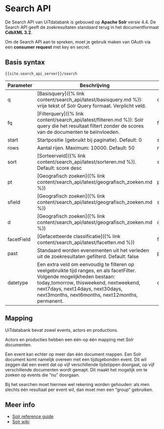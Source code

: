 ---
---

# Search API

De Search API van UiTdatabank is gebouwd op **Apache Solr** versie 4.4. De Search API geeft de zoekresultaten standaard terug in het documentformaat **CdbXML 3.2**.

Om de Search API aan te spreken, moet je gebruik maken van OAuth via een **consumer request** met key en secret. 

## Basis syntax

```
{{site.search_api_server}}/search
```

| Parameter	| Beschrijving| Voorbeeld|
| -- | -- | -- |
| q | [Basisquery]({% link content/search_api/latest/basisquery.md %}): vrije tekst of Solr Query formaat. Verplicht veld. | q=concert |
| fq | [Filterquery]({% link content/search_api/latest/filteren.md %}): Solr query die het resultaat filtert zonder de scores van de documenten te beïnvloeden.  | fq=city:gent |
| start | Startpositie (gebruikt bij paginatie). Default: 0  | start=10 |
| rows | Aantal rijen. Maximum: 10000. Default: 50  | rows=10 |
| sort | [Sorteerveld]({% link content/search_api/latest/sorteren.md %}). Default: score desc | sort=city+asc |
| pt | [Geografisch zoeken]({% link content/search_api/latest/geografisch_zoeken.md %}) |  pt=51.036906,3.720739 |
| sfield | [Geografisch zoeken]({% link content/search_api/latest/geografisch_zoeken.md %}) |  sfield=physical_gis |
| d | [Geografisch zoeken]({% link content/search_api/latest/geografisch_zoeken.md %})|  d=5 |
| facetField | [Gefacetteerde classificatie]({% link content/search_api/latest/facetten.md %}) |  facetField=category |
| past | Standaard worden evenementen uit het verleden uit de zoekresultaten gefilterd. Default: false | past=true |
| datetype | Een extra veld om eenvoudig te filteren op veelgebruikte tijd ranges, en als facetFilter. Volgende mogelijkheden bestaan: today,tomorrow, thisweekend, nextweekend, next7days, next14days, next30days, next3months, next6months, next12months, permanent. |  datetype=today |

## Mapping

UiTdatabank bevat zowel events, actors en productions.

Actors en producties hebben een één-op één mapping met Solr documenten.

Een event kan echter op meer dan één document mappen. Een Solr document komt namelijk overeen met een tijdsgebonden event. Dit wil zeggen dat een event dat op vijf verschillende tijdstippen doorgaat, op vijf verschillende documenten wordt gemapt. Dit maakt het mogelijk om te zoeken op events die “nu” doorgaan.

Bij het searchen moet hiermee wel rekening worden gehouden: als men slechts één resultaat per event wil, dan moet men een “group” gebruiken.

## Meer info

* [Solr reference guide](http://archive.apache.org/dist/lucene/solr/ref-guide/apache-solr-ref-guide-4.4.pdf)
* [Solr wiki](http://wiki.apache.org/solr/)
